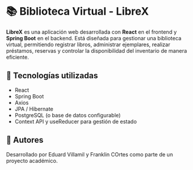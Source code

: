 # 📚 Biblioteca Virtual - LibreX

**LibreX** es una aplicación web desarrollada con **React** en el frontend y **Spring Boot** en el backend. Está diseñada para gestionar una biblioteca virtual, permitiendo registrar libros, administrar ejemplares, realizar préstamos, reservas y controlar la disponibilidad del inventario de manera eficiente.

## 🚀 Tecnologías utilizadas

- React
- Spring Boot
- Axios
- JPA / Hibernate
- PostgreSQL (o base de datos configurable)
- Context API y useReducer para gestión de estado

## 👥 Autores

Desarrollado por Eduard Villamil y Franklin COrtes como parte de un proyecto académico.